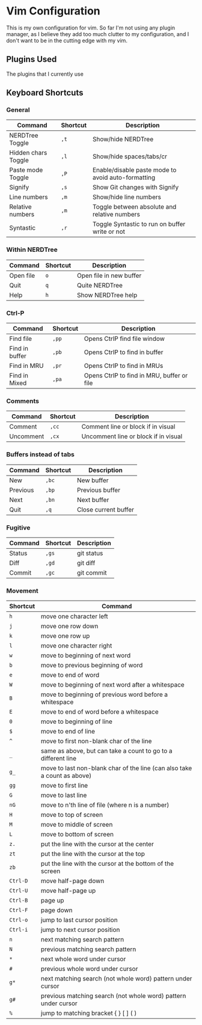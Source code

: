 Vim Configuration
========================

This is my own configuration for vim. So far I'm not using any plugin manager, as I believe they add too much
clutter to my configuration, and I don't want to be in the cutting edge with my vim.

Plugins Used
------------------------

The plugins that I currently use


Keyboard Shortcuts
------------------------

### General

| Command | Shortcut | Description |
| ------- | -------- | ----------- |
| NERDTree Toggle | `,t` | Show/hide NERDTree |
| Hidden chars Toggle | `,l` | Show/hide spaces/tabs/cr |
| Paste mode Toggle | `,P` | Enable/disable paste mode to avoid auto-formatting |
| Signify | `,s` | Show Git changes with Signify |
| Line numbers | `,m` | Show/hide line numbers |
| Relative numbers | `,m` | Toggle between absolute and relative numbers |
| Syntastic | `,r` | Toggle Syntastic to run on buffer write or not |

### Within NERDTree
| Command | Shortcut | Description |
| ------- | -------- | ----------- |
| Open file | `o` | Open file in new buffer |
| Quit | `q` | Quite NERDTree |
| Help | `h` | Show NERDTree help |

### Ctrl-P
| Command | Shortcut | Description |
| ------- | -------- | ----------- |
| Find file | `,pp` | Opens CtrlP find file window |
| Find in buffer | `,pb` | Opens CtrlP to find in buffer |
| Find in MRU | `,pr` | Opens CtrlP to find in MRUs |
| Find in Mixed | `,pa` | Opens CtrlP to find in MRU, buffer or file |

### Comments
| Command | Shortcut | Description |
| ------- | -------- | ----------- |
| Comment |`,cc` | Comment line or block if in visual |
| Uncomment | `,cx` | Uncomment line or block if in visual |

### Buffers instead of tabs
| Command | Shortcut | Description |
| ------- | -------- | ----------- |
| New | `,bc` | New buffer |
| Previous | `,bp` | Previous buffer |
| Next | `,bn` | Next buffer |
| Quit | `,q` | Close current buffer |

### Fugitive
| Command | Shortcut | Description |
| ------- | -------- | ----------- |
| Status | `,gs` | git status |
| Diff | `,gd` | git diff |
| Commit | `,gc` | git commit |

### Movement
| Shortcut | Command |
| -------- | ------- |
| `h` | move one character left |
| `j` | move one row down |
| `k` | move one row up |
| `l` | move one character right |
| `w` | move to beginning of next word |
| `b` | move to previous beginning of word |
| `e` | move to end of word |
| `W` | move to beginning of next word after a whitespace |
| `B` | move to beginning of previous word before a whitespace |
| `E` | move to end of word before a whitespace |
| `0` | move to beginning of line |
| `$` | move to end of line |
| `^` | move to first non-blank char of the line |
| `_` | same as above, but can take a count to go to a different line |
| `g_` | move to last non-blank char of the line (can also take a count as above) |
| `gg` | move to first line |
| `G` | move to last line |
| `nG` | move to n'th line of file (where n is a number) |
| `H` | move to top of screen |
| `M` | move to middle of screen |
| `L` | move to bottom of screen |
| `z.` | put the line with the cursor at the center |
| `zt` | put the line with the cursor at the top |
| `zb` | put the line with the cursor at the bottom of the screen |
| `Ctrl-D` | move half-page down |
| `Ctrl-U` | move half-page up |
| `Ctrl-B` | page up |
| `Ctrl-F` | page down |
| `Ctrl-o` | jump to last cursor position |
| `Ctrl-i` | jump to next cursor position |
| `n` | next matching search pattern |
| `N` | previous matching search pattern |
| `*` | next whole word under cursor |
| `#` | previous whole word under cursor |
| `g*` | next matching search (not whole word) pattern under cursor |
| `g#` | previous matching search (not whole word) pattern under cursor |
| `%` | jump to matching bracket { } [ ] ( ) |
